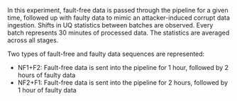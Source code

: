 In this experiment, fault-free data is passed through the pipeline for a given time, followed up with faulty data to mimic an attacker-induced corrupt data ingestion. Shifts in UQ statistics between batches are observed. Every batch represents 30 minutes of processed data. The statistics are averaged across all stages.

Two types of fault-free and faulty data sequences are represented:
- NF1+F2: Fault-free data is sent into the pipeline for 1 hour, followed by 2 hours of faulty data
- NF2+F1: Fault-free data is sent into the pipeline for 2 hours, followed by 1 hour of faulty data
